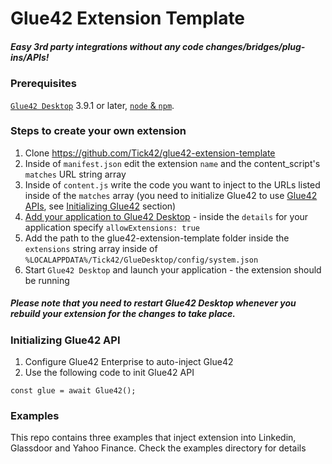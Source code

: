 Glue42 Extension Template
=========================

##### Easy 3rd party integrations without any code changes/bridges/plug-ins/APIs!

### Prerequisites

[```Glue42 Desktop```](https://glue42.com) 3.9.1 or later, [```node``` & ```npm```](https://nodejs.org/en/).

### Steps to create your own extension

1. Clone https://github.com/Tick42/glue42-extension-template
1. Inside of ```manifest.json``` edit the extension ```name``` and the content_script's ```matches``` URL string array
1. Inside of ```content.js``` write the code you want to inject to the URLs listed inside of the ```matches``` array (you need to initialize Glue42 to use [Glue42 APIs](https://docs.glue42.com/g4e/reference/glue/latest/glue/index.html), see [Initializing Glue42](#initializing-glue42-api) section)
1. [Add your application to Glue42 Desktop](https://docs.glue42.com/g4e/configuration/index.html#configuration-application_configuration) - inside the ```details``` for your application specify ```allowExtensions: true```
1. Add the path to the glue42-extension-template folder inside the ```extensions``` string array inside of ```%LOCALAPPDATA%/Tick42/GlueDesktop/config/system.json```
1. Start ```Glue42 Desktop``` and launch your application - the extension should be running

##### Please note that you need to restart Glue42 Desktop whenever you rebuild your extension for the changes to take place.

### Initializing Glue42 API

1. Configure Glue42 Enterprise to auto-inject Glue42 <TODO LINK TO INSTRUCTIONS>
1. Use the following code to init Glue42 API
```
const glue = await Glue42();
```

### Examples

This repo contains three examples that inject extension into Linkedin, Glassdoor and Yahoo Finance. Check the examples directory for details
